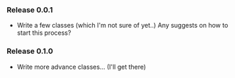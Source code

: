 ### Release 0.0.1
- Write a few classes (which I'm not sure of yet..) Any suggests on how to start this process?

### Release 0.1.0
- Write more advance classes... (I'll get there)